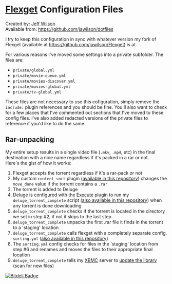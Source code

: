# [Flexget](http://www.flexget.com) Configuration Files

Created by: [Jeff Wilson](mailto:jeff@jeffalwilson.com)  
Available from: https://github.com/jawilson/dotfiles

I try to keep this configuration in sync with whatever version my fork of Flexget (available at https://github.com/jawilson/Flexget) is at.

For various reasons I've moved some settings into a private subfolder. The files are:
  * ``private/global.yml``
  * ``private/movie-queue.yml``
  * ``private/movies-discover.yml``
  * ``private/movies-global.yml``
  * ``private/tv-global.yml``

These files are not necessary to use this cofiguration, simply remove the ``include:`` plugin references and you should be fine. You'll also want to check for a few places that I've commented out sections that I've moved to these config files. I've also added redacted versions of the private files to reference if you'd like to do the same.

## Rar-unpacking

My entire setup results in a single video file (``.mkv``, ``.mp4``, etc) in the final destination with a nice name regardless if it's packed in a rar or not.  
Here's the gist of how it works:
  1. Flexget accepts the torrent regardless if it's a rar-pack or not
  2. My custom ``content_sort`` plugin ([available in this repository](https://github.com/jawilson/dotfiles/blob/master/flexget/plugins/content_sort.py)) changes the ``move_done`` value if the torrent contains a ``.rar``
  3. The torrent is added to Deluge
  4. Deluge is configured with the [Execute](http://dev.deluge-torrent.org/wiki/Plugins/Execute) plugin to run my ``deluge_torrent_complete`` script ([also available in this repository](https://github.com/jawilson/dotfiles/blob/master/bin/deluge_torrent_complete)) when any torrent is done downloading
  5. ``deluge_torrent_complete`` checks if the torrent is located in the directory we set in step #2, if not it skips to the last step
  6. ``deluge_torrent_complete`` unpacks the first .rar file it finds in the torrent to a 'staging' location
  7. ``deluge_torrent_complete`` calls flexget with a completely separate config, ``sorting.yml`` ([also available in this repository](https://github.com/jawilson/dotfiles/blob/master/flexget/sorting.yml))
  8. The ``sorting.yml`` config checks for files in the 'staging' location from step #6 and renames and moves the files to their appropriate final location
  9. ``deluge_torrent_complete`` tells my [XBMC](http://xbmc.org) server to [update the library](http://wiki.xbmc.org/index.php?title=HOW-TO:Remotely_update_library) (scan for new files)


[![Bitdeli Badge](https://d2weczhvl823v0.cloudfront.net/jawilson/dotfiles/trend.png)](https://bitdeli.com/free "Bitdeli Badge")
